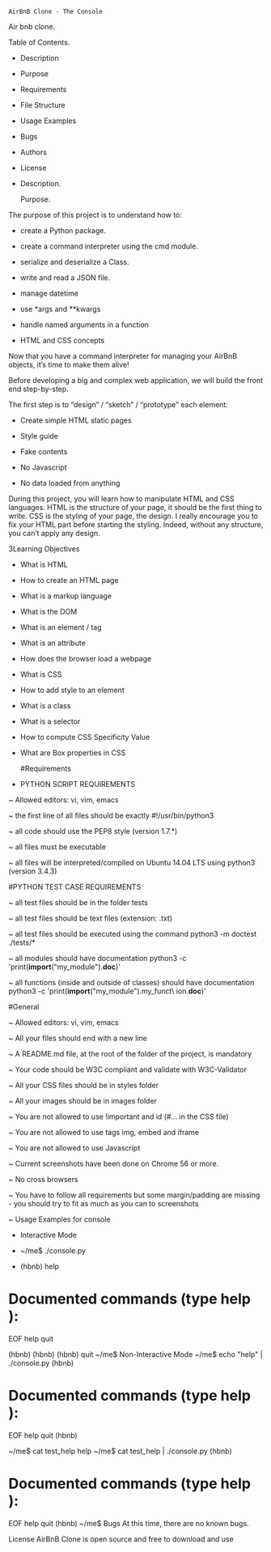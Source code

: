     AirBnB Clone - The Console


Air bnb clone.


   Table of Contents.

- Description

- Purpose

- Requirements

- File Structure

- Usage Examples

- Bugs

- Authors

- License

- Description.



   Purpose.

The purpose of this project is to understand how to:


- create a Python package.

- create a command interpreter using the cmd module.

- serialize and deserialize a Class.

- write and read a JSON file.

- manage datetime

- use *args and **kwargs

- handle named arguments in a function

- HTML and CSS concepts

Now that you have a command interpreter for managing your AirBnB objects, it’s time to make them alive!


Before developing a big and complex web application, we will build the front end step-by-step.


The first step is to “design” / “sketch” / “prototype” each element:


- Create simple HTML static pages

- Style guide

- Fake contents

- No Javascript

- No data loaded from anything

During this project, you will learn how to manipulate HTML and CSS languages. HTML is the structure of your page, it should be the first thing to write. CSS is the styling of your page, the design. I really encourage you to fix your HTML part before starting the styling. Indeed, without any structure, you can’t apply any design.

3Learning Objectives

- What is HTML

- How to create an HTML page

- What is a markup language

- What is the DOM

- What is an element / tag

- What is an attribute

- How does the browser load a webpage

- What is CSS

- How to add style to an element

- What is a class

- What is a selector

- How to compute CSS Specificity Value

- What are Box properties in CSS

     #Requirements

- PYTHON SCRIPT REQUIREMENTS

~ Allowed editors: vi, vim, emacs

~ the first line of all files should be exactly #!/usr/bin/python3

~ all code should use the PEP8 style (version 1.7.*)

~ all files must be executable

~ all files will be interpreted/compiled on Ubuntu 14.04 LTS using python3 (version 3.4.3)

#PYTHON TEST CASE REQUIREMENTS

~ all test files should be in the folder tests

~ all test files should be text files (extension: .txt)

~ all test files should be executed using the command python3 -m doctest ./tests/*

~ all modules should have documentation python3 -c 'print(__import__("my_module").__doc__)'

~ all functions (inside and outside of classes) should have documentation python3 -c 'print(__import__("my_module").my_funct\ ion.__doc__)'

#General

~ Allowed editors: vi, vim, emacs

~ All your files should end with a new line

~ A README.md file, at the root of the folder of the project, is mandatory

~ Your code should be W3C compliant and validate with W3C-Validator

~ All your CSS files should be in styles folder

~ All your images should be in images folder

~ You are not allowed to use !important and id (#... in the CSS file)

~ You are not allowed to use tags img, embed and iframe

~ You are not allowed to use Javascript

~ Current screenshots have been done on Chrome 56 or more.

~ No cross browsers

~ You have to follow all requirements but some margin/padding are missing - you should try to fit as much as you can to screenshots

~ Usage Examples for console

* Interactive Mode

* ~/me$ ./console.py

* (hbnb) help


Documented commands (type help <topic>):
========================================
EOF  help  quit

(hbnb)
(hbnb)
(hbnb) quit
~/me$
Non-Interactive Mode
~/me$ echo "help" | ./console.py
(hbnb)

Documented commands (type help <topic>):
========================================
EOF  help  quit
(hbnb)

~/me$ cat test_help
help
~/me$ cat test_help | ./console.py
(hbnb)

Documented commands (type help <topic>):
========================================
EOF  help  quit
(hbnb)
~/me$
Bugs
At this time, there are no known bugs.

License
AirBnB Clone is open source and free to download and use
